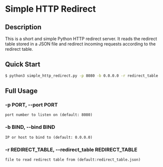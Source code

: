 # Simple HTTP Redirect

## Description

This is a short and simple Python HTTP redirect server. It reads the redirect table stored in a JSON file and redirect incoming requests according to the redirect table.

## Quick Start

```bash
$ python3 simple_http_redirect.py -p 8080 -b 0.0.0.0 -r redirect_table.json
```

## Full Usage

### -p PORT, --port PORT

    port number to listen on (default: 8080)

### -b BIND, --bind BIND

    IP or host to bind to (default: 0.0.0.0)

### -r REDIRECT_TABLE, --redirect_table REDIRECT_TABLE

    file to read redirect table from (default:redirect_table.json)
